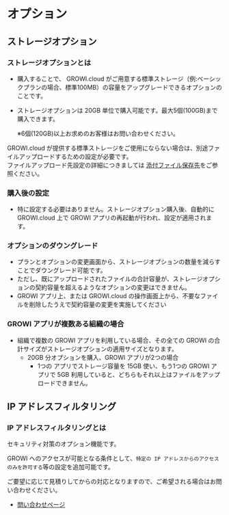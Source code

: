 # オプション

## ストレージオプション

### ストレージオプションとは

- 購入することで、 GROWI.cloud がご用意する標準ストレージ（例:ベーシックプランの場合、標準100MB）の容量をアップグレードできるオプションのことです。
- ストレージオプションは 20GB 単位で購入可能です。最大5個(100GB)まで購入できます。

    ※6個(120GB)以上お求めのお客様はお問い合わせください。

GROWI.cloud が提供する標準ストレージをご使用にならない場合は、別途ファイルアップロードするための設定が必要です。  
ファイルアップロード先設定の詳細につきましては [添付ファイル保存先](/ja/cloud/attachment.html)をご参照ください。

### 購入後の設定

- 特に設定する必要はありません。ストレージオプション購入後、自動的に GROWI.cloud 上で GROWI アプリの再起動が行われ、設定が適用されます。

### オプションのダウングレード

- プランとオプションの変更画面から、ストレージオプションの数量を減らすことでダウングレード可能です。
- ただし、既にアップロードされたファイルの合計容量が、ストレージオプションの契約容量を超えるようなオプションの変更はできません。
- GROWI アプリ上、または GROWI.cloud の操作画面上から、不要なファイルを削除したうえで契約容量の変更を実施してください

### GROWI アプリが複数ある組織の場合

- 組織で複数の GROWI アプリを利用している場合、その全ての GROWI の合計サイズがストレージオプションの適用サイズとなります。
  - 20GB 分オプションを購入、GROWI アプリが2つの場合
    - 1つの アプリでストレージ容量を 15GB 使い、もう1つの GROWI アプリで 5GB 利用していると、どちらもそれ以上はファイルをアップロードできません。

## IP アドレスフィルタリング

### IP アドレスフィルタリングとは

セキュリティ対策のオプション機能です。

GROWI へのアクセスが可能となる条件として、`特定の IP アドレスからのアクセスのみを許可する`等の設定を追加可能です。

ご要望に応じて見積りしてからの対応となりますので、ご希望される場合はお問い合わせください。

- [問い合わせページ](https://growicloud.atlassian.net/servicedesk/customer/portal/1)










